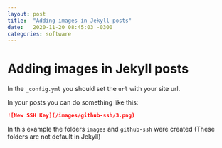 ```yaml
---
layout: post
title:  "Adding images in Jekyll posts"
date:   2020-11-20 08:45:03 -0300
categories: software
---
```


# Adding images in Jekyll posts

In the `_config.yml` you should set the `url` with your site url.

In your posts you can do something like this:

```markdown
![New SSH Key](/images/github-ssh/3.png)
```

In this example the folders `images` and `github-ssh` were created (These folders are not default in Jekyll)

